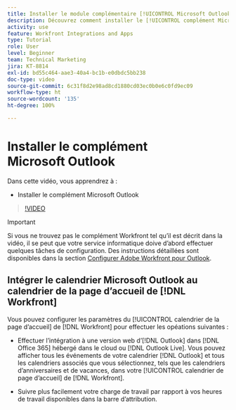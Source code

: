 ```yaml
---
title: Installer le module complémentaire [!UICONTROL Microsoft Outlook]
description: Découvrez comment installer le [!UICONTROL complément Microsoft Outlook]
activity: use
feature: Workfront Integrations and Apps
type: Tutorial
role: User
level: Beginner
team: Technical Marketing
jira: KT-8814
exl-id: bd55c464-aae3-40a4-bc1b-e0dbdc5bb238
doc-type: video
source-git-commit: 6c31f8d2e98ad8cd1880cd03ec0b0e6c0fd9ec09
workflow-type: ht
source-wordcount: '135'
ht-degree: 100%

---
```


# Installer le complément Microsoft Outlook

Dans cette vidéo, vous apprendrez à :

* Installer le complément Microsoft Outlook

>[!VIDEO](https://video.tv.adobe.com/v/335115/?quality=12&learn=on)

>[!IMPORTANT]
>
>Si vous ne trouvez pas le complément Workfront tel qu’il est décrit dans la vidéo, il se peut que votre service informatique doive d’abord effectuer quelques tâches de configuration. Des instructions détaillées sont disponibles dans la section [Configurer Adobe Workfront pour Outlook](https://experienceleague.adobe.com/docs/workfront/using/adobe-workfront-integrations/workfront-for-outlook/set-up-workfront-for-outlook.html?lang=fr).

## Intégrer le calendrier Microsoft Outlook au calendrier de la page d’accueil de [!DNL Workfront]

Vous pouvez configurer les paramètres du [!UICONTROL calendrier de la page d’accueil] de [!DNL Workfront] pour effectuer les opéations suivantes :

* Effectuer l’intégration à une version web d’[!DNL Outlook] dans [!DNL Office 365] hébergé dans le cloud ou [!DNL Outlook Live]. Vous pouvez afficher tous les événements de votre calendrier [!DNL Outlook] et tous les calendriers associés que vous sélectionnez, tels que les calendriers d’anniversaires et de vacances, dans votre [!UICONTROL calendrier de page d’accueil] de [!DNL Workfront].

* Suivre plus facilement votre charge de travail par rapport à vos heures de travail disponibles dans la barre d’attribution.
